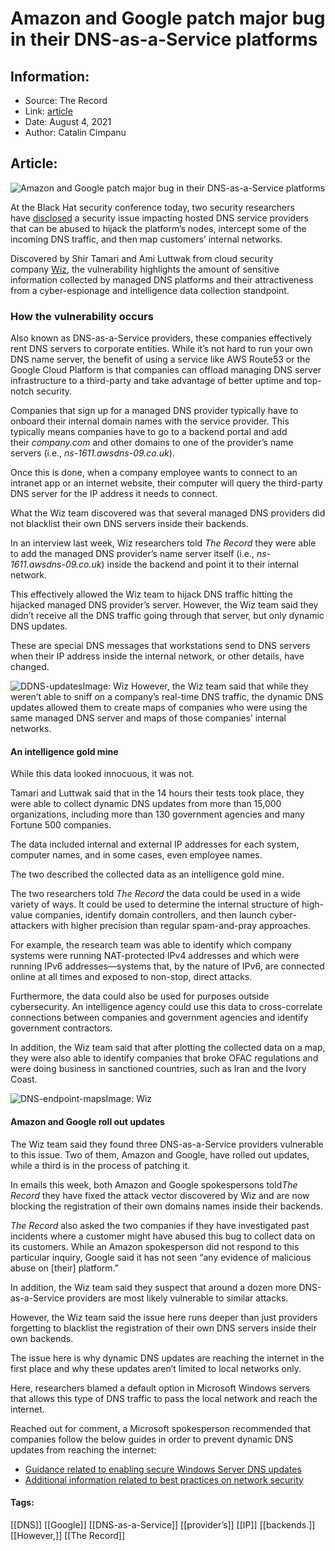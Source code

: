 # Amazon and Google patch major bug in their DNS-as-a-Service platforms
### 

## Information:
+ Source: The Record
+ Link: [article](https://therecord.media/amazon-and-google-patch-major-bug-in-their-dns-as-a-service-platforms/)
+ Date: August 4, 2021
+ Author: Catalin Cimpanu


## Article:
![Amazon and Google patch major bug in their DNS-as-a-Service platforms](https://therecord.media/wp-content/uploads/2021/08/world-map-cyber.jpg)

At the Black Hat security conference today, two security researchers have [disclosed](https://www.blackhat.com/us-21/briefings/schedule/#a-new-class-of-dns-vulnerabilities-affecting-many-dns-as-service-platforms-23563) a security issue impacting hosted DNS service providers that can be abused to hijack the platform’s nodes, intercept some of the incoming DNS traffic, and then map customers’ internal networks.


Discovered by Shir Tamari and Ami Luttwak from cloud security company [Wiz](https://www.wiz.io), the vulnerability highlights the amount of sensitive information collected by managed DNS platforms and their attractiveness from a cyber-espionage and intelligence data collection standpoint.


### How the vulnerability occurs


Also known as DNS-as-a-Service providers, these companies effectively rent DNS servers to corporate entities. While it’s not hard to run your own DNS name server, the benefit of using a service like AWS Route53 or the Google Cloud Platform is that companies can offload managing DNS server infrastructure to a third-party and take advantage of better uptime and top-notch security.


Companies that sign up for a managed DNS provider typically have to onboard their internal domain names with the service provider. This typically means companies have to go to a backend portal and add their *company.com* and other domains to one of the provider’s name servers (i.e., *ns-1611.awsdns-09.co.uk*).


Once this is done, when a company employee wants to connect to an intranet app or an internet website, their computer will query the third-party DNS server for the IP address it needs to connect.


What the Wiz team discovered was that several managed DNS providers did not blacklist their own DNS servers inside their backends.


In an interview last week, Wiz researchers told *The Record* they were able to add the managed DNS provider’s name server itself (i.e., *ns-1611.awsdns-09.co.uk*) inside the backend and point it to their internal network.


This effectively allowed the Wiz team to hijack DNS traffic hitting the hijacked managed DNS provider’s server. However, the Wiz team said they didn’t receive all the DNS traffic going through that server, but only dynamic DNS updates.


These are special DNS messages that workstations send to DNS servers when their IP address inside the internal network, or other details, have changed.


![DDNS-updates](https://www-therecord.recfut.com/wp-content/uploads/2021/08/DDNS-updates-1024x524.png)Image: Wiz
However, the Wiz team said that while they weren’t able to sniff on a company’s real-time DNS traffic, the dynamic DNS updates allowed them to create maps of companies who were using the same managed DNS server and maps of those companies’ internal networks.


#### An intelligence gold mine


While this data looked innocuous, it was not.


Tamari and Luttwak said that in the 14 hours their tests took place, they were able to collect dynamic DNS updates from more than 15,000 organizations, including more than 130 government agencies and many Fortune 500 companies.


The data included internal and external IP addresses for each system, computer names, and in some cases, even employee names.


The two described the collected data as an intelligence gold mine.


The two researchers told *The Record* the data could be used in a wide variety of ways. It could be used to determine the internal structure of high-value companies, identify domain controllers, and then launch cyber-attackers with higher precision than regular spam-and-pray approaches.


For example, the research team was able to identify which company systems were running NAT-protected IPv4 addresses and which were running IPv6 addresses—systems that, by the nature of IPv6, are connected online at all times and exposed to non-stop, direct attacks.


Furthermore, the data could also be used for purposes outside cybersecurity. An intelligence agency could use this data to cross-correlate connections between companies and government agencies and identify government contractors.


In addition, the Wiz team said that after plotting the collected data on a map, they were also able to identify companies that broke OFAC regulations and were doing business in sanctioned countries, such as Iran and the Ivory Coast.


![DNS-endpoint-maps](https://www-therecord.recfut.com/wp-content/uploads/2021/08/DNS-endpoint-maps.jpg)Image: Wiz
#### Amazon and Google roll out updates


The Wiz team said they found three DNS-as-a-Service providers vulnerable to this issue. Two of them, Amazon and Google, have rolled out updates, while a third is in the process of patching it.


In emails this week, both Amazon and Google spokespersons told*The Record* they have fixed the attack vector discovered by Wiz and are now blocking the registration of their own domains names inside their backends.


*The Record* also asked the two companies if they have investigated past incidents where a customer might have abused this bug to collect data on its customers. While an Amazon spokesperson did not respond to this particular inquiry, Google said it has not seen “any evidence of malicious abuse on [their] platform.”


In addition, the Wiz team said they suspect that around a dozen more DNS-as-a-Service providers are most likely vulnerable to similar attacks.


However, the Wiz team said the issue here runs deeper than just providers forgetting to blacklist the registration of their own DNS servers inside their own backends.


The issue here is why dynamic DNS updates are reaching the internet in the first place and why these updates aren’t limited to local networks only.


Here, researchers blamed a default option in Microsoft Windows servers that allows this type of DNS traffic to pass the local network and reach the internet.


Reached out for comment, a Microsoft spokesperson recommended that companies follow the below guides in order to prevent dynamic DNS updates from reaching the internet:


* [Guidance related to enabling secure Windows Server DNS updates](https://docs.microsoft.com/en-us/troubleshoot/windows-server/networking/configure-dns-dynamic-updates-windows-server-2003)
* [Additional information related to best practices on network security](https://social.technet.microsoft.com/wiki/contents/articles/34981.active-directory-best-practices-for-internal-domain-and-network-names.aspx#Using_a_single_namespace_for_internal_an)





#### Tags:
[[DNS]] [[Google]] [[DNS-as-a-Service]] [[provider’s]] [[IP]] [[backends.]] [[However,]] [[The Record]]
